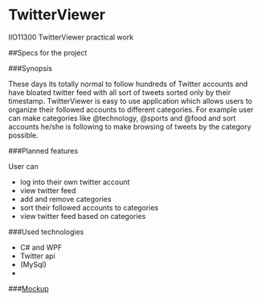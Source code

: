 # TwitterViewer
IIO11300 TwitterViewer practical work


##Specs for the project

###Synopsis

These days its totally normal to follow hundreds of Twitter accounts and have bloated twitter feed with all sort of tweets sorted only by their timestamp.
TwitterViewer is easy to use application which allows users to organize their followed accounts to different categories.
For example user can make categories like @technology, @sports and @food and sort accounts he/she is following to make browsing of tweets by the category possible.

###Planned features

User can
- log into their own twitter account
- view twitter feed
- add and remove categories
- sort their followed accounts to categories
- view twitter feed based on categories 

###Used technologies

- C# and WPF
- Twitter api
- (MySql)
- 

###[Mockup](https://www.fluidui.com/editor/live/preview/p_ATuJSUaPk9wtTt78KovlDBSTf5r2qsds.1458707283154)
